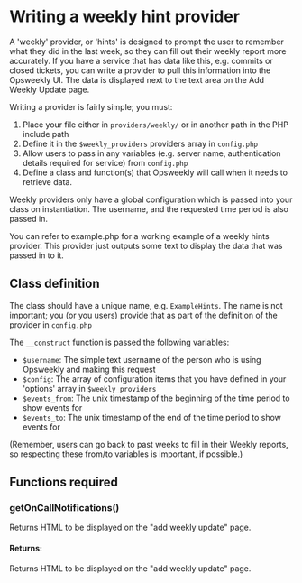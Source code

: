 # Writing a weekly hint provider
A 'weekly' provider, or 'hints' is designed to prompt the user to remember what they did in the last week, so they can fill out their weekly report more accurately.
If you have a service that has data like this, e.g. commits or closed tickets, you can write a provider to pull this information into the Opsweekly UI. The data is displayed next to the text area on the Add Weekly Update page. 

Writing a provider is fairly simple; you must:

1. Place your file either in `providers/weekly/` or in another path in the PHP include path
2. Define it in the `$weekly_providers` providers array in `config.php`
3. Allow users to pass in any variables (e.g. server name, authentication details required for service) from `config.php`
4. Define a class and function(s) that Opsweekly will call when it needs to retrieve data. 

Weekly providers only have a global configuration which is passed into your class on instantiation. 
The username, and the requested time period is also passed in. 

You can refer to example.php for a working example of a weekly hints provider. This provider just outputs some text to display the data that was passed in to it. 

## Class definition
The class should have a unique name, e.g. `ExampleHints`. The name is not important; you (or you users) provide that as part of the definition of the provider in `config.php`

The `__construct` function is passed the following variables:

* `$username`: The simple text username of the person who is using Opsweekly and making this request
* `$config`: The array of configuration items that you have defined in your 'options' array in `$weekly_providers`
* `$events_from`: The unix timestamp of the beginning of the time period to show events for
* `$events_to`: The unix timestamp of the end of the time period to show events for

(Remember, users can go back to past weeks to fill in their Weekly reports, so respecting these from/to variables is important, if possible.)


## Functions required

### getOnCallNotifications()
Returns HTML to be displayed on the "add weekly update" page. 
 
#### Returns:
Returns HTML to be displayed on the "add weekly update" page. 
